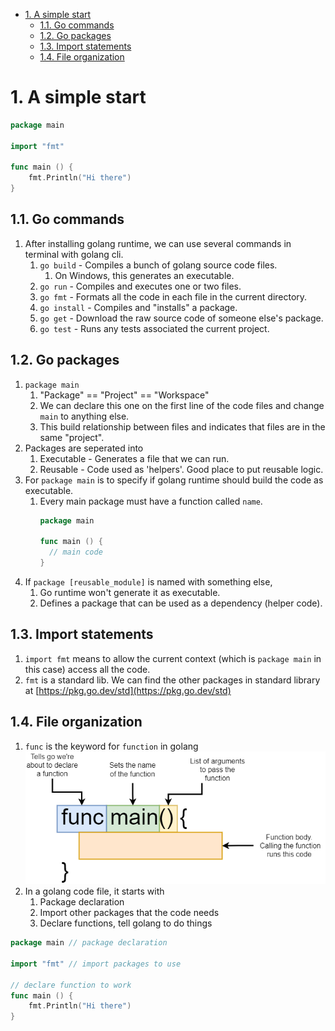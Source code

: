 - [1. A simple start](#1-a-simple-start)
  - [1.1. Go commands](#11-go-commands)
  - [1.2. Go packages](#12-go-packages)
  - [1.3. Import statements](#13-import-statements)
  - [1.4. File organization](#14-file-organization)


# 1. A simple start
```go
package main

import "fmt"

func main () {
	fmt.Println("Hi there")
}
```

## 1.1. Go commands
1. After installing golang runtime, we can use several commands in terminal with golang cli. 
   1. `go build` - Compiles a bunch of golang source code files.
      1. On Windows, this generates an executable.
   2. `go run` - Compiles and executes one or two files.
   3. `go fmt` - Formats all the code in each file in the current directory.
   4. `go install` - Compiles and "installs" a package.
   5. `go get` - Download the raw source code of someone else's package.
   6. `go test` - Runs any tests associated the current project.

## 1.2. Go packages
1. `package main` 
   1. "Package" == "Project" == "Workspace"
   2. We can declare this one on the first line of the code files and change `main` to anything else.
   3. This build relationship between files and indicates that files are in the same "project".
2. Packages are seperated into
   1. Executable - Generates a file that we can run.
   2. Reusable - Code used as 'helpers'. Good place to put reusable logic. 
3. For `package main` is to specify if golang runtime should build the code as executable. 
   1. Every main package must have a function called `name`. 
      ```go
      package main

      func main () {
        // main code
      }
      ```
4. If `package [reusable_module]` is named with something else, 
   1. Go runtime won't generate it as executable.
   2. Defines a package that can be used as a dependency (helper code).

## 1.3. Import statements
1. `import fmt` means to allow the current context (which is `package main` in this case) access all the code. 
2. `fmt` is a standard lib. We can find the other packages in standard library at [https://pkg.go.dev/std](https://pkg.go.dev/std)

## 1.4. File organization
1. `func` is the keyword for `function` in golang
   <img src="./images/2_11-func_diagram.png" />
2. In a golang code file, it starts with 
   1. Package declaration
   2. Import other packages that the code needs
   3. Declare functions, tell golang to do things

```go
package main // package declaration

import "fmt" // import packages to use 

// declare function to work
func main () { 
	fmt.Println("Hi there")
}
```
